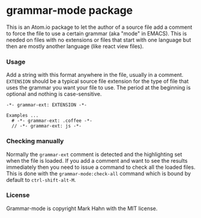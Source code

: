 # grammar-mode package

This is an Atom.io package to let the author of a source file add a comment to force the file to use a certain grammar (aka "mode" in EMACS). This is needed on files with no extensions or files that start with one language but then are mostly another language (like react view files).

### Usage

Add a string with this format anywhere in the file, usually in a comment. `EXTENSION` should be a typical source file extension for the type of file that uses the grammar you want your file to use.  The period at the beginning is optional and nothing is case-sensitive.

```
-*- grammar-ext: EXTENSION -*-

Examples ...
  # -*- grammar-ext: .coffee -*-
  // -*- grammar-ext: js -*-
```

### Checking manually

Normally the `grammar-ext` comment is detected and the highlighting set when the file is loaded.  If you add a comment and want to see the results immediately then you need to issue a command to check all the loaded files.  This is done with the `grammar-mode:check-all` command which is bound by default to `ctrl-shift-alt-M`. 

### License 

Grammar-mode is copyright Mark Hahn with the MIT license.
